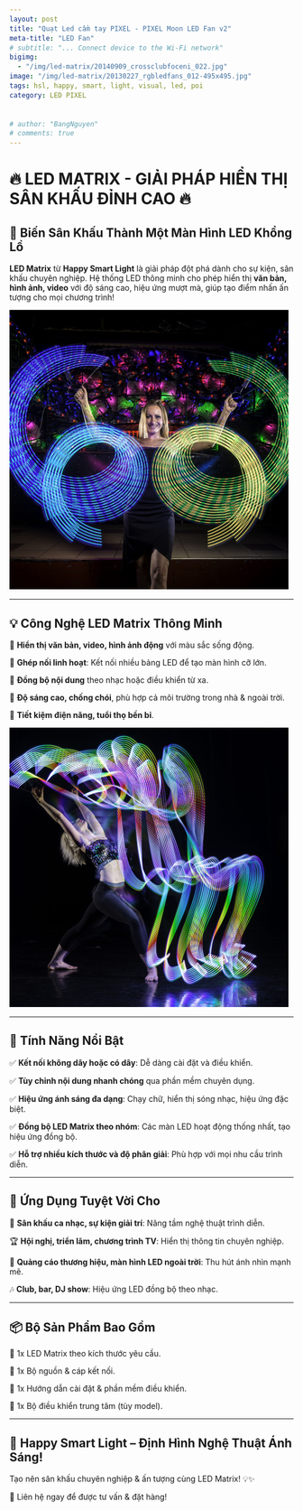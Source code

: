 ```yaml
---
layout: post
title: "Quạt Led cầm tay PIXEL - PIXEL Moon LED Fan v2"
meta-title: "LED Fan"
# subtitle: "... Connect device to the Wi-Fi network"
bigimg:
  - "/img/led-matrix/20140909_crossclubfoceni_022.jpg"
image: "/img/led-matrix/20130227_rgbledfans_012-495x495.jpg"
tags: hsl, happy, smart, light, visual, led, poi
category: LED PIXEL


# author: "BangNguyen"
# comments: true
---
```

# 🔥 LED MATRIX - GIẢI PHÁP HIỂN THỊ SÂN KHẤU ĐỈNH CAO 🔥

## 🌟 Biến Sân Khấu Thành Một Màn Hình LED Khổng Lồ

**LED Matrix** từ **Happy Smart Light** là giải pháp đột phá dành cho sự kiện, sân khấu chuyên nghiệp. Hệ thống LED thông minh cho phép hiển thị **văn bản, hình ảnh, video** với độ sáng cao, hiệu ứng mượt mà, giúp tạo điểm nhấn ấn tượng cho mọi chương trình!

!["led-fan"](/img/led-matrix/20140909_crossclubfoceni_019-495x495.jpg)

---

## 💡 Công Nghệ LED Matrix Thông Minh

🔹 **Hiển thị văn bản, video, hình ảnh động** với màu sắc sống động.

🔹 **Ghép nối linh hoạt**: Kết nối nhiều bảng LED để tạo màn hình cỡ lớn.

🔹 **Đồng bộ nội dung** theo nhạc hoặc điều khiển từ xa.

🔹 **Độ sáng cao, chống chói**, phù hợp cả môi trường trong nhà & ngoài trời.

🔹 **Tiết kiệm điện năng, tuổi thọ bền bỉ**.

!["led-fan"](/img/led-matrix/20130227_rgbledfans_012-495x495.jpg)

---

## 🚀 Tính Năng Nổi Bật

✅ **Kết nối không dây hoặc có dây**: Dễ dàng cài đặt và điều khiển.

✅ **Tùy chỉnh nội dung nhanh chóng** qua phần mềm chuyên dụng.

✅ **Hiệu ứng ánh sáng đa dạng**: Chạy chữ, hiển thị sóng nhạc, hiệu ứng đặc biệt.

✅ **Đồng bộ LED Matrix theo nhóm**: Các màn LED hoạt động thống nhất, tạo hiệu ứng đồng bộ.

✅ **Hỗ trợ nhiều kích thước và độ phân giải**: Phù hợp với mọi nhu cầu trình diễn.

---

## 🎉 Ứng Dụng Tuyệt Vời Cho

🎤 **Sân khấu ca nhạc, sự kiện giải trí**: Nâng tầm nghệ thuật trình diễn.

🏆 **Hội nghị, triển lãm, chương trình TV**: Hiển thị thông tin chuyên nghiệp.

🎪 **Quảng cáo thương hiệu, màn hình LED ngoài trời**: Thu hút ánh nhìn mạnh mẽ.

🎶 **Club, bar, DJ show**: Hiệu ứng LED đồng bộ theo nhạc.

---

## 📦 Bộ Sản Phẩm Bao Gồm

🔹 1x LED Matrix theo kích thước yêu cầu.

🔹 1x Bộ nguồn & cáp kết nối.

🔹 1x Hướng dẫn cài đặt & phần mềm điều khiển.

🔹 1x Bộ điều khiển trung tâm (tùy model).

---

## 🎯 Happy Smart Light – Định Hình Nghệ Thuật Ánh Sáng!

Tạo nên sân khấu chuyên nghiệp & ấn tượng cùng LED Matrix! 💡✨

📩 Liên hệ ngay để được tư vấn & đặt hàng!

